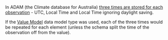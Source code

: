In ADAM (the Climate database for Australia) [three times are stored for each observation](https://github.com/opencdms/reference-implementation/issues/10#issuecomment-667896059) - UTC, Local Time and Local Time ignoring daylight saving.

If the [Value Model](https://github.com/opencdms/reference-implementation/tree/e762ad087f38a6f4a1101c12adb5fe809018a93f/data_model_review#value-model) data model type was used, each of the three times would be repeated for each element (unless the schema split the time of the observation off from the value).
